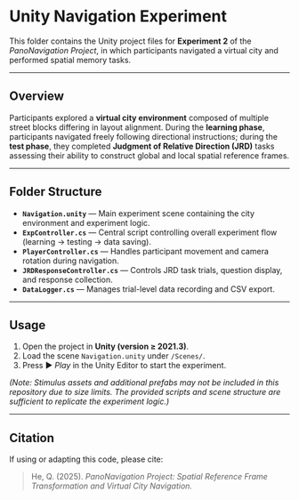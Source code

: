 # Unity Navigation Experiment

This folder contains the Unity project files for **Experiment 2** of the *PanoNavigation Project*, in which participants navigated a virtual city and performed spatial memory tasks.

---

## Overview
Participants explored a **virtual city environment** composed of multiple street blocks differing in layout alignment. During the **learning phase**, participants navigated freely following directional instructions; during the **test phase**, they completed **Judgment of Relative Direction (JRD)** tasks assessing their ability to construct global and local spatial reference frames.

---

## Folder Structure
- **`Navigation.unity`** — Main experiment scene containing the city environment and experiment logic.  
- **`ExpController.cs`** — Central script controlling overall experiment flow (learning → testing → data saving).  
- **`PlayerController.cs`** — Handles participant movement and camera rotation during navigation.  
- **`JRDResponseController.cs`** — Controls JRD task trials, question display, and response collection.  
- **`DataLogger.cs`** — Manages trial-level data recording and CSV export.  

---

## Usage
1. Open the project in **Unity (version ≥ 2021.3)**.  
2. Load the scene `Navigation.unity` under `/Scenes/`.  
3. Press ▶️ *Play* in the Unity Editor to start the experiment.  

*(Note: Stimulus assets and additional prefabs may not be included in this repository due to size limits. The provided scripts and scene structure are sufficient to replicate the experiment logic.)*

---

## Citation
If using or adapting this code, please cite:  
> He, Q. (2025). *PanoNavigation Project: Spatial Reference Frame Transformation and Virtual City Navigation.*
